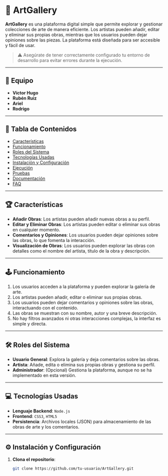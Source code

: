 # 🎨 ArtGallery

**ArtGallery** es una plataforma digital simple que permite explorar y gestionar colecciones de arte de manera eficiente. Los artistas pueden añadir, editar y eliminar sus propias obras, mientras que los usuarios pueden dejar opiniones sobre las piezas. La plataforma está diseñada para ser accesible y fácil de usar.

> ⚠️ Asegúrate de tener correctamente configurado tu entorno de desarrollo para evitar errores durante la ejecución.

---

## 👥 Equipo

- **Víctor Hugo**
- **Rubén Ruiz**
- **Ariel**
- **Rodrigo**

---

## 📑 Tabla de Contenidos

- [Características](#-características)
- [Funcionamiento](#-funcionamiento)
- [Roles del Sistema](#-roles-del-sistema)
- [Tecnologías Usadas](#-tecnologías-usadas)
- [Instalación y Configuración](#-instalación-y-configuración)
- [Ejecución](#-ejecución)
- [Pruebas](#-pruebas)
- [Documentación](#-documentación)
- [FAQ](#-faq)

---

## 🏆 Características

- **Añadir Obras**: Los artistas pueden añadir nuevas obras a su perfil.
- **Editar y Eliminar Obras**: Los artistas pueden editar o eliminar sus obras en cualquier momento.
- **Comentarios y Opiniones**: Los usuarios pueden dejar opiniones sobre las obras, lo que fomenta la interacción.
- **Visualización de Obras**: Los usuarios pueden explorar las obras con detalles como el nombre del artista, título de la obra y descripción.

---

## 🕹️ Funcionamiento

1. Los usuarios acceden a la plataforma y pueden explorar la galería de arte.
2. Los artistas pueden añadir, editar o eliminar sus propias obras.
3. Los usuarios pueden dejar comentarios y opiniones sobre las obras, interactuando con el contenido.
4. Las obras se muestran con su nombre, autor y una breve descripción.
5. No hay filtros avanzados ni otras interacciones complejas, la interfaz es simple y directa.

---

## 🛠️ Roles del Sistema

- **Usuario General**: Explora la galería y deja comentarios sobre las obras.
- **Artista**: Añade, edita o elimina sus propias obras y gestiona su perfil.
- **Administrador**: (Opcional) Gestiona la plataforma, aunque no se ha implementado en esta versión.

---

## 💻 Tecnologías Usadas

- **Lenguaje Backend**: `Node.js`
- **Frontend**: `CSS3`, `HTML5`
- **Persistencia**: Archivos locales (JSON) para almacenamiento de las obras de arte y los comentarios.

---

## ⚙️ Instalación y Configuración

1. **Clona el repositorio**:
   ```bash
   git clone https://github.com/tu-usuario/ArtGallery.git
